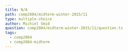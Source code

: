 ```yaml
---
title: N/A
path: comp2804/midterm-winter-2015/11
type: multiple-choice
author: Michiel Smid
question: comp2804/midterm-winter-2015/11/question.ts
tags:
  - comp2804
  - comp2804-midterm
---
```

